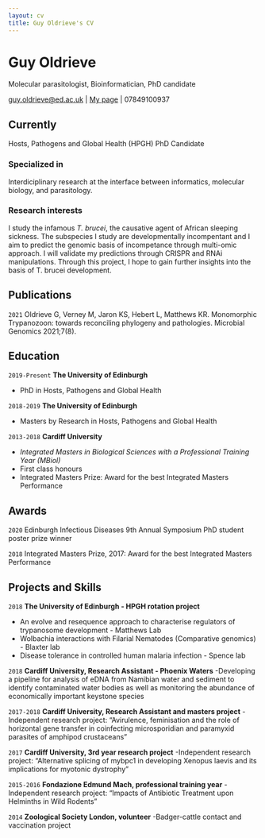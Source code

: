 ```yaml
---
layout: cv
title: Guy Oldrieve's CV
---
```

# Guy Oldrieve
Molecular parasitologist, Bioinformatician, PhD candidate

<div id="webaddress">
<a href="guy.oldrieve@ed.ac.uk">guy.oldrieve@ed.ac.uk</a>
| <a href="https://goldrieve.github.io">My page</a> | 07849100937
</div>

## Currently

Hosts, Pathogens and Global Health (HPGH) PhD Candidate

### Specialized in

Interdiciplinary research at the interface between informatics, molecular biology, and parasitology.

### Research interests

I study the infamous _T. brucei_, the causative agent of African sleeping sickness. The subspecies I study are developmentally incompentant and I aim to predict the genomic basis of incompetance through multi-omic approach. I will validate my predictions through CRISPR and RNAi manipulations. Through this project, I hope to gain further insights into the basis of T. brucei development.

## Publications

`2021`
Oldrieve G, Verney M, Jaron KS, Hebert L, Matthews KR. Monomorphic Trypanozoon: towards reconciling phylogeny and pathologies. Microbial Genomics 2021;7(8).

## Education

`2019-Present`
__The University of Edinburgh__
- PhD in Hosts, Pathogens and Global Health 

`2018-2019`
__The University of Edinburgh__
- Masters by Research in Hosts, Pathogens and Global Health

`2013-2018`
__Cardiff University__
- _Integrated Masters in Biological Sciences with a Professional Training Year (MBiol)_
- First class honours
-	Integrated Masters Prize: Award for the best Integrated Masters Performance

## Awards

`2020`
Edinburgh Infectious Diseases 9th Annual Symposium PhD student poster prize winner

`2018`
Integrated Masters Prize, 2017: Award for the best Integrated Masters Performance

## Projects and Skills

`2018`
__The University of Edinburgh - HPGH rotation project__
- An evolve and resequence approach to characterise regulators of trypanosome development - Matthews Lab
- Wolbachia interactions with Filarial Nematodes (Comparative genomics) - Blaxter lab
- Disease tolerance in controlled human malaria infection - Spence lab

`2018`
__Cardiff University, Research Assistant - Phoenix Waters__
-Developing a pipeline for analysis of eDNA from Namibian water and sediment to identify contaminated water bodies as well as monitoring the abundance of economically important keystone species

`2017-2018`
__Cardiff University, Research Assistant and masters project__
-Independent research project: “Avirulence, feminisation and the role of horizontal gene transfer in coinfecting microsporidian and paramyxid parasites of amphipod crustaceans”

`2017`
__Cardiff University, 3rd year research project__
-Independent research project: “Alternative splicing of mybpc1 in developing Xenopus laevis and its implications for myotonic dystrophy”

`2015-2016`
__Fondazione Edmund Mach, professional training year__
-Independent research project: “Impacts of Antibiotic Treatment upon Helminths in Wild Rodents”

`2014`
__Zoological Society London, volunteer__
-Badger-cattle contact and vaccination project

<!-- A list is also available [online](http://scholar.google.co.uk/citations?user=LTOTl0YAAAAJ) -->

<!-- ### Footer

Last updated: May 2013 -->
